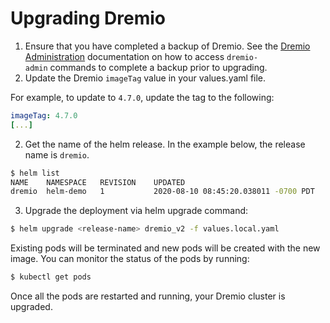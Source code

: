 # Upgrading Dremio

1. Ensure that you have completed a backup of Dremio. See the [Dremio Administration](./Dremio-Administration.md) documentation on how to access `dremio-admin` commands to complete a backup prior to upgrading.
2. Update the Dremio `imageTag` value in your values.yaml file.

For example, to update to `4.7.0`, update the tag to the following:

```yaml
imageTag: 4.7.0
[...]
```

2. Get the name of the helm release. In the example below, the release
   name is `dremio`.

```bash
$ helm list
NAME  	NAMESPACE	REVISION	UPDATED                             	STATUS  	CHART       	APP VERSION
dremio	helm-demo	1       	2020-08-10 08:45:20.038011 -0700 PDT	deployed	dremio-2.0.0	           
```

3. Upgrade the deployment via helm upgrade command:

```bash
$ helm upgrade <release-name> dremio_v2 -f values.local.yaml
```

Existing pods will be terminated and new pods will be created with the
new image. You can monitor the status of the pods by running:

```bash
$ kubectl get pods
```

Once all the pods are restarted and running, your Dremio cluster is
upgraded.